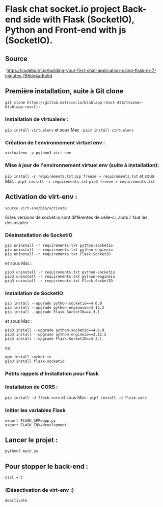 # Flask chat socket.io project Back-end side with Flask (SocketIO), Python and Front-end with js (SocketIO).

## Source   
`https://codeburst.io/building-your-first-chat-application-using-flask-in-7-minutes-f98de4adfa5d

## Première installation, suite à Git clone
```git clone https://gitlab.matrice.io/blablapp-react-426/tkiener-blablapp-react):```

### Installation de virtualenv :
```pip install virtualenv```
 et sous Mac :
```pip3 install virtualenv```

### Création de l'environnement virtuel env :
```virtualenv -p python3 virt-env```

### Mise à jour de l'environnement virtuel env (suite à installation):
```pip install -r requirements.txt```
```pip freeze > requirements.txt```
 et sous Mac :
```pip3 install -r requirements.txt```
```pip3 freeze > requirements.txt```

## Activation de virt-env :
```source virt-env/bin/activate```

Si les versions de socket.io sont différentes de celle-ci, alors il faut les désinstaller :

### Désinstallation de SocketIO
```
pip uninstall -r requirements.txt python-socketio
pip uninstall -r requirements.txt python-engineio
pip uninstall -r requirements.txt Flask-SocketIO
```
 et sous Mac :
```
pip3 uninstall -r requirements.txt python-socketio
pip3 uninstall -r requirements.txt python-engineio
pip3 uninstall -r requirements.txt Flask-SocketIO
```
### Installation de SocketIO
```
pip install --upgrade python-socketio==4.6.0
pip install --upgrade python-engineio==3.13.2
pip install --upgrade Flask-SocketIO==4.3.1
```
 et sous Mac :
```
pip3 install --upgrade python-socketio==4.6.0
pip3 install --upgrade python-engineio==3.13.2
pip3 install --upgrade Flask-SocketIO==4.3.1
```
ou
```
npm install socket.io
pip3 install flask-socketio
```

### Petits rappels d'installation pour Flask
### Installation de CORS :
```pip install -U flask-cors```
 et sous Mac :
```pip3 install -U flask-cors```

### Initier les variables Flask
```
export FLASK_APP=app.py
export FLASK_ENV=development
```

## Lancer le projet :
```python3 main.py```

## Pour stopper le back-end :
`Ctrl + C`

### (Désactivation de virt-env :)
```deactivate```

